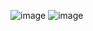![image](https://github.com/user-attachments/assets/af8cea82-b002-4929-bebf-90516459711a)
![image](https://github.com/user-attachments/assets/6c4f4c3d-7bf7-4a0b-bff8-d0b03ef8a289)
